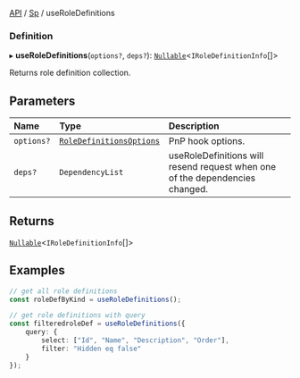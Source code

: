 [API](API/index.md) / [Sp](API/index.md#sp) / useRoleDefinitions

### Definition

▸ **useRoleDefinitions**(`options?`, `deps?`): [`Nullable`](NullableT.md#nullable)<`IRoleDefinitionInfo`[]\>

Returns role definition collection.

## Parameters

| Name | Type | Description |
| :------ | :------ | :------ |
| `options?` | [`RoleDefinitionsOptions`](useRoleDefinitions.md#roledefinitionsoptions) | PnP hook options. |
| `deps?` | `DependencyList` | useRoleDefinitions will resend request when one of the dependencies changed. |

## Returns

[`Nullable`](NullableT.md#nullable)<`IRoleDefinitionInfo`[]\>

## Examples

```typescript
// get all role definitions
const roleDefByKind = useRoleDefinitions();

// get role definitions with query
const filteredroleDef = useRoleDefinitions({
	query: {
		select: ["Id", "Name", "Description", "Order"],
		filter: "Hidden eq false"
	}
});
```